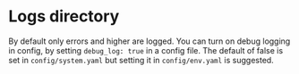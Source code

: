 # Logs directory

By default only errors and higher are logged. You can turn on debug logging in config, by setting `debug_log: true` in a config file. The default of false is set in `config/system.yaml` but setting it in `config/env.yaml` is suggested.
